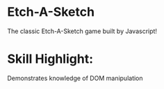 # Etch-A-Sketch
The classic Etch-A-Sketch game built by Javascript!

# Skill Highlight:
Demonstrates knowledge of DOM manipulation
